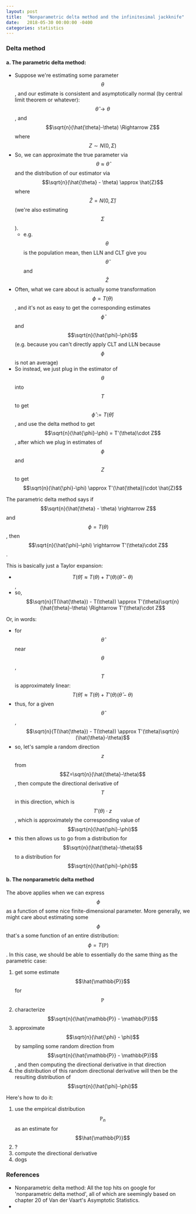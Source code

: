 ```yaml
---
layout: post
title:  "Nonparametric delta method and the infinitesimal jackknife"
date:   2018-05-30 00:00:00 -0400
categories: statistics
---
```


### Delta method
#### a. The parametric delta method:
- Suppose we're estimating some parameter $$\theta$$, and our estimate is consistent and asymptotically normal (by central limit theorem or whatever): $$\hat{\theta} \rightarrow \theta$$, and $$\sqrt{n}(\hat{\theta}-\theta) \Rightarrow Z$$ where $$Z\sim N(0, \Sigma)$$ 
- So, we can approximate the true parameter via $$\theta \approx \hat{\theta}$$ and the distribution of our estimator via $$\sqrt{n}(\hat{\theta} - \theta) \approx \hat{Z}$$ where $$\hat{Z}=N(0, \hat{\Sigma})$$  (we're also estimating $$\Sigma$$).
  - e.g. $$\theta$$ is the population mean, then LLN and CLT give you $$\hat{\theta}$$ and $$\hat{Z}$$ 
- Often, what we care about is actually some transformation $$\phi = T(\theta)$$, and it's not as easy to get the corresponding estimates $$\hat{\phi}$$ and $$\sqrt{n}(\hat{\phi}-\phi)$$ (e.g. because you can't directly apply CLT and LLN because $$\phi$$ is not an average)
- So instead, we just plug in the estimator of $$\theta$$ into $$T$$ to get $$\hat{\phi} := T(\hat{\theta})$$, and use the delta method to get $$\sqrt{n}(\hat{\phi}-\phi) = T'(\theta)\cdot Z$$, after which we plug in estimates of $$\phi$$ and $$Z$$ to get $$\sqrt{n}(\hat{\phi}-\phi) \approx T'(\hat{\theta})\cdot \hat{Z}$$

The parametric delta method says if $$\sqrt{n}(\hat{\theta} - \theta) \rightarrow Z$$ and $$\phi=T(\theta)$$, then $$\sqrt{n}(\hat{\phi}-\phi) \rightarrow T'(\theta)\cdot Z$$.

This is basically just a Taylor expansion: 
- $$T(\hat{\theta}) \approx T(\theta) + T'(\theta)(\hat{\theta}-\theta)$$,
- so, $$\sqrt{n}(T(\hat{\theta}) - T(\theta)) \approx T'(\theta)\sqrt{n}(\hat{\theta}-\theta) \Rightarrow T'(\theta)\cdot Z$$

Or, in words:
- for $$\hat{\theta}$$ near  $$\theta$$, $$T$$ is approximately linear: $$T(\hat{\theta}) \approx T(\theta) + T'(\theta)(\hat{\theta}-\theta)$$
- thus, for a given $$\hat{\theta}$$, $$\sqrt{n}(T(\hat{\theta}) - T(\theta)) \approx T'(\theta)\sqrt{n}(\hat{\theta}-\theta)$$
- so, let's sample a random direction $$z$$ from $$Z=\sqrt{n}(\hat{\theta}-\theta)$$, then compute the directional derivative of $$T$$ in this direction, which is $$T'(\theta) \cdot z$$, which is approximately the corresponding value of $$\sqrt{n}(\hat{\phi}-\phi)$$
- this then allows us to go from a distribution for $$\sqrt{n}(\hat{\theta}-\theta)$$ to a distribution for $$\sqrt{n}(\hat{\phi}-\phi)$$


#### b. The nonparametric delta method
The above applies when we can express $$\phi$$ as a function of some nice finite-dimensional parameter.  More generally, we might care about estimating some $$\phi$$ that's a some function of an entire distribution:  $$\phi = T(\mathbb{P})$$.  In this case, we should be able to essentially do the same thing as the parametric case:
1. get some estimate $$\hat{\mathbb{P}}$$ for $$\mathbb{P}$$
2. characterize $$\sqrt{n}(\hat{\mathbb{P}} - \mathbb{P})$$
3. approximate $$\sqrt{n}(\hat{\phi} - \phi)$$ by sampling some random direction from $$\sqrt{n}(\hat{\mathbb{P}} - \mathbb{P})$$, and then computing the directional derivative in that direction
4. the distribution of this random directional derivative will then be the resulting distribution of $$\sqrt{n}(\hat{\phi}-\phi)$$

Here's how to do it:
1. use the empirical distribution $$\mathbb{P}_n$$ as an estimate for $$\hat{\mathbb{P}}$$
2. ?
3. compute the directional derivative
4.  dogs



### References
- Nonparametric delta method: All the top hits on google for 'nonparametric delta method', all of which are seemingly based on chapter 20 of Van der Vaart's Asymptotic Statistics.
-  